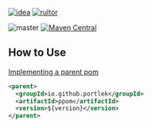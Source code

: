 [![idea](https://www.elegantobjects.org/intellij-idea.svg)](https://www.jetbrains.com/idea/)
[![rultor](https://www.rultor.com/b/yegor256/rultor)](https://www.rultor.com/p/portlek/ppom)

![master](https://github.com/portlek/ppom/workflows/build/badge.svg)
[![Maven Central](https://img.shields.io/maven-central/v/io.github.portlek/ppom?label=version)](https://repo1.maven.org/maven2/io/github/portlek/ppom/)
## How to Use
[Implementing a parent pom](https://maven.apache.org/guides/introduction/introduction-to-the-pom.html)
```xml
<parent>
  <groupId>io.github.portlek</groupId>
  <artifactId>ppom</artifactId>
  <version>${version}</version>
</parent>
```
